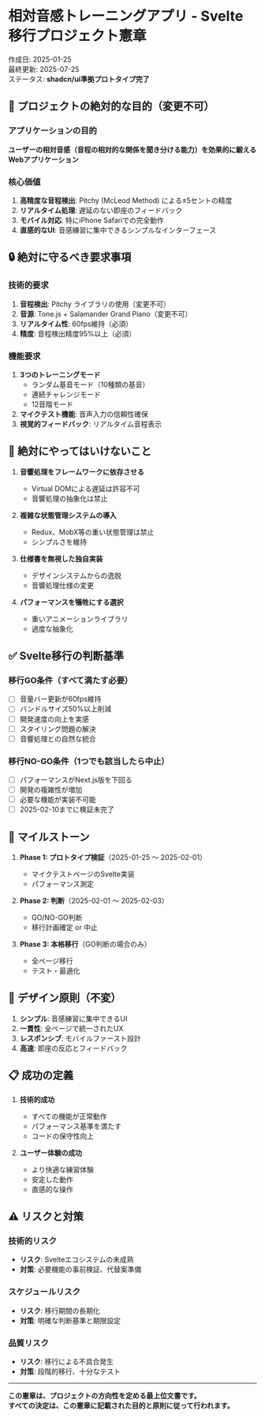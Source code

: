 # 相対音感トレーニングアプリ - Svelte移行プロジェクト憲章

作成日: 2025-01-25  
最終更新: 2025-07-25  
ステータス: **shadcn/ui準拠プロトタイプ完了**

## 🎯 プロジェクトの絶対的な目的（変更不可）

### **アプリケーションの目的**
**ユーザーの相対音感（音程の相対的な関係を聞き分ける能力）を効果的に鍛えるWebアプリケーション**

### **核心価値**
1. **高精度な音程検出**: Pitchy (McLeod Method) による±5セントの精度
2. **リアルタイム処理**: 遅延のない即座のフィードバック
3. **モバイル対応**: 特にiPhone Safariでの完全動作
4. **直感的なUI**: 音感練習に集中できるシンプルなインターフェース

## 🔒 絶対に守るべき要求事項

### **技術的要求**
1. **音程検出**: Pitchy ライブラリの使用（変更不可）
2. **音源**: Tone.js + Salamander Grand Piano（変更不可）
3. **リアルタイム性**: 60fps維持（必須）
4. **精度**: 音程検出精度95%以上（必須）

### **機能要求**
1. **3つのトレーニングモード**
   - ランダム基音モード（10種類の基音）
   - 連続チャレンジモード
   - 12音階モード
2. **マイクテスト機能**: 音声入力の信頼性確保
3. **視覚的フィードバック**: リアルタイム音程表示

## 🚫 絶対にやってはいけないこと

1. **音響処理をフレームワークに依存させる**
   - Virtual DOMによる遅延は許容不可
   - 音響処理の抽象化は禁止

2. **複雑な状態管理システムの導入**
   - Redux、MobX等の重い状態管理は禁止
   - シンプルさを維持

3. **仕様書を無視した独自実装**
   - デザインシステムからの逸脱
   - 音響処理仕様の変更

4. **パフォーマンスを犠牲にする選択**
   - 重いアニメーションライブラリ
   - 過度な抽象化

## ✅ Svelte移行の判断基準

### **移行GO条件（すべて満たす必要）**
- [ ] 音量バー更新が60fps維持
- [ ] バンドルサイズ50%以上削減
- [ ] 開発速度の向上を実感
- [ ] スタイリング問題の解決
- [ ] 音響処理との自然な統合

### **移行NO-GO条件（1つでも該当したら中止）**
- [ ] パフォーマンスがNext.js版を下回る
- [ ] 開発の複雑性が増加
- [ ] 必要な機能が実装不可能
- [ ] 2025-02-10までに検証未完了

## 📅 マイルストーン

1. **Phase 1: プロトタイプ検証**（2025-01-25 〜 2025-02-01）
   - マイクテストページのSvelte実装
   - パフォーマンス測定

2. **Phase 2: 判断**（2025-02-01 〜 2025-02-03）
   - GO/NO-GO判断
   - 移行計画確定 or 中止

3. **Phase 3: 本格移行**（GO判断の場合のみ）
   - 全ページ移行
   - テスト・最適化

## 🎨 デザイン原則（不変）

1. **シンプル**: 音感練習に集中できるUI
2. **一貫性**: 全ページで統一されたUX
3. **レスポンシブ**: モバイルファースト設計
4. **高速**: 即座の反応とフィードバック

## 📋 成功の定義

1. **技術的成功**
   - すべての機能が正常動作
   - パフォーマンス基準を満たす
   - コードの保守性向上

2. **ユーザー体験の成功**
   - より快適な練習体験
   - 安定した動作
   - 直感的な操作

## ⚠️ リスクと対策

### **技術的リスク**
- **リスク**: Svelteエコシステムの未成熟
- **対策**: 必要機能の事前検証、代替案準備

### **スケジュールリスク**
- **リスク**: 移行期間の長期化
- **対策**: 明確な判断基準と期限設定

### **品質リスク**
- **リスク**: 移行による不具合発生
- **対策**: 段階的移行、十分なテスト

---

**この憲章は、プロジェクトの方向性を定める最上位文書です。**  
**すべての決定は、この憲章に記載された目的と原則に従って行われます。**